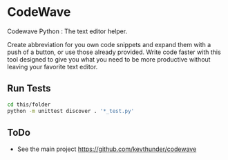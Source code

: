 # CodeWave

Codewave Python : The text editor helper.

Create abbreviation for you own code snippets and expand them with a push of a button, or use those already provided. Write code faster with this tool designed to give you what you need to be more productive without leaving your favorite text editor.

## Run Tests

```sh
cd this/folder
python -m unittest discover . '*_test.py'
```

## ToDo

* See the main project https://github.com/kevthunder/codewave